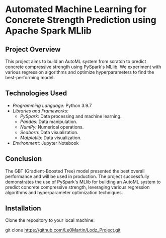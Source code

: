 # Automated Machine Learning for Concrete Strength Prediction using Apache Spark MLlib

## Project Overview

This project aims to build an AutoML system from scratch to predict concrete compressive strength using PySpark's MLlib. We experiment with various regression algorithms and optimize hyperparameters to find the best-performing model.

## Technologies Used

- *Programming Language:* Python 3.9.7
- *Libraries and Frameworks:*
	- *PySpark:* Data processing and machine learning.
	- *Pandas:* Data manipulation.
	- *NumPy:* Numerical operations.
	- *Seaborn:* Data visualization.
	- *Matplotlib:* Data visualization.
- *Environment:* Jupyter Notebook


## Conclusion

The GBT (Gradient-Boosted Tree) model presented the best overall performance and will be used in production. The project successfully demonstrates the use of PySpark's MLlib for building an AutoML system to predict concrete compressive strength, leveraging various regression algorithms and hyperparameter optimization techniques.

## Installation

Clone the repository to your local machine:

git clone https://github.com/Le0Martin/Lodz_Project.git
